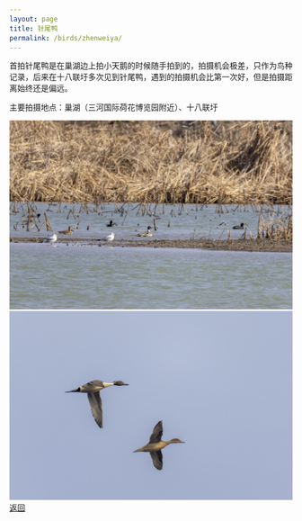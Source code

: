 ```yaml
---
layout: page
title: 针尾鸭
permalink: /birds/zhenweiya/
---
```

首拍针尾鸭是在巢湖边上拍小天鹅的时候随手拍到的，拍摄机会极差，只作为鸟种记录，后来在十八联圩多次见到针尾鸭，遇到的拍摄机会比第一次好，但是拍摄距离始终还是偏远。

主要拍摄地点：巢湖（三河国际荷花博览园附近）、十八联圩

![](../picture/针尾鸭/0U9A6391-CR3_DxO_DeepPRIMEXD.jpg)
![](../picture/针尾鸭/0U9A6527-CR3_DxO_DeepPRIMEXD.jpg)
[返回](../../)
